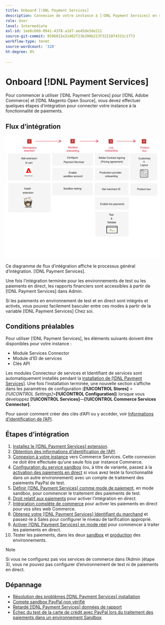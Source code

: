 ```yaml
---
title: Onboard [!DNL Payment Services]
description: Connexion de votre instance à [!DNL Payment Services] en suivant quelques étapes d’intégration.
role: User
level: Intermediate
exl-id: 1ee8c660-0941-4378-a1d7-ae45de3de211
source-git-commit: 9596815e31402f23b399b223f3221074331c1773
workflow-type: tm+mt
source-wordcount: '328'
ht-degree: 0%

---
```


# Onboard [!DNL Payment Services]

Pour commencer à utiliser [!DNL Payment Services] pour [!DNL Adobe Commerce] et [!DNL Magento Open Source], vous devez effectuer quelques étapes d’intégration pour connecter votre instance à la fonctionnalité de paiements.

## Flux d’intégration

![Flux d’intégration](assets/onboarding-diagram.svg)

Ce diagramme de flux d’intégration affiche le processus général d’intégration. [!DNL Payment Services].

Une fois l’intégration terminée pour les environnements de test ou les paiements en direct, les rapports financiers sont accessibles à partir de [!DNL Payment Services] dans Admin.

Si les paiements en environnement de test et en direct sont intégrés et activés, vous pouvez facilement basculer entre ces modes à partir de la variable [!DNL Payment Services] Chez soi.

## Conditions préalables

Pour utiliser [!DNL Payment Services], les éléments suivants doivent être disponibles pour votre instance :

* Module Services Connector
* Module d’ID de services
* Clés API

Les modules Connecteur de services et Identifiant de services sont automatiquement installés pendant la [installation de [!DNL Payment Services]](install.md). Une fois l’installation terminée, une nouvelle section s’affiche dans les paramètres de configuration (**[!UICONTROL Stores]** > _[!UICONTROL Settings]_>**[!UICONTROL Configuration]**) lorsque vous développez **[!UICONTROL Services]**—**[!UICONTROL Commerce Services Connector]**.

Pour savoir comment créer des clés d’API ou y accéder, voir [Informations d’identification de l’API](#obtain-api-credentials).

## Étapes d’intégration

1. [Installez le [!DNL Payment Services] extension](install.md#get-payment-services).
1. [Obtention des informations d’identification de l’API](connect.md#obtain-api-credentials).
1. [Connexion à votre instance](connect.md#configure-commerce-services) vers Commerce Services. Cette connexion ne doit être effectuée qu’une seule fois par instance Commerce.
1. [Configuration du service sandbox](sandbox.md#enable-sandbox-testing) (ou, à titre de variante, passez à la [activation des paiements en direct](sandbox.md#enable-live-payments) si vous avez testé la fonctionnalité dans un autre environnement) avec un compte de traitement des paiements PayPal de test.
1. [Définir [!DNL Payment Services] comme mode de paiement](production.md#set-payment-services-as-payment-method), en mode sandbox, pour commencer le traitement des paiements de test.
1. [Droit relatif aux paiements](production.md#request-payments-entitlement-from-adobe) pour activer l’intégration en direct.
1. [Intégration complète de commerce](production.md#complete-merchant-onboarding) pour activer les paiements en direct pour vos sites web Commerce.
1. [Obtenez votre [!DNL Payment Services] Identifiant du marchand](production.md#configure-pricing-tier) et passez-le à Sales pour configurer le niveau de tarification approprié.
1. [Activer [!DNL Payment Services] en mode réel](production.md#enable-live-payments) pour commencer à traiter les paiements en direct.
1. Tester les paiements, dans les deux [sandbox](sandbox.md#test-in-sandbox-environment) et [production](production.md#test-in-production) des environnements.

>[!NOTE]
>
>Si vous ne configurez pas vos services de commerce dans l’Admin (étape 3), vous ne pouvez pas configurer d’environnement de test ni de paiements en direct.

## Dépannage

* [Résolution des problèmes [!DNL Payment Services] installation](https://support.magento.com/hc/en-us/articles/4406603542541)
* [Compte sandbox PayPal non vérifié](https://support.magento.com/hc/en-us/articles/4406954952461)
* [Retardé [!DNL Payment Services] données de rapport](https://support.magento.com/hc/en-us/articles/4406114741517)
* [Échec du test de la carte de crédit avec PayPal lors du traitement des paiements dans un environnement Sandbox](https://support.magento.com/hc/en-us/articles/5201041963917)
